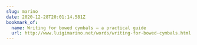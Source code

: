 ```yaml
---
slug: marino
date: 2020-12-28T20:01:14.581Z
bookmark_of:
  name: Writing for bowed cymbals — a practical guide
  url: http://www.luigimarino.net/words/writing-for-bowed-cymbals.html
---
```

